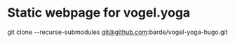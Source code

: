 # Static webpage for vogel.yoga

git clone --recurse-submodules git@github.com:barde/vogel-yoga-hugo.git
